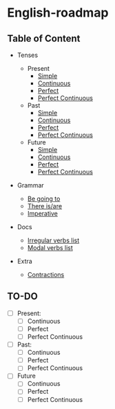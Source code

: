# English-roadmap

## Table of Content

- Tenses
  - Present
    - [Simple](https://test-english.com/grammar-points/a1/present-simple/)
    - [Continuous](https://www.perfect-english-grammar.com/present-continuous-exercise-1.html)
    - [Perfect](https://www.perfect-english-grammar.com/present-perfect.html)
    - [Perfect Continuous](https://www.perfect-english-grammar.com/present-perfect-continuous.html)
  - Past
    - [Simple](paragraphs/beginner/Tenses/past-simple.md)
    - [Continuous](https://www.perfect-english-grammar.com/past-continuous.html)
    - [Perfect](https://www.perfect-english-grammar.com/past-perfect.html)
    - [Perfect Continuous](https://www.perfect-english-grammar.com/past-perfect-continuous.html)
  - Future
    - [Simple](https://www.perfect-english-grammar.com/simple-future.html)
    - [Continuous](https://www.perfect-english-grammar.com/future-continuous.html)
    - [Perfect](https://www.perfect-english-grammar.com/past-perfect.html)
    - [Perfect Continuous](https://www.perfect-english-grammar.com/future-perfect-continuous.html)
- Grammar
  - [Be going to]()
  - [There is/are]()
  - [Imperative]()
- Docs
  - [Irregular verbs list](https://www.perfect-english-grammar.com/irregular-verbs-exercises.html)
  - [Modal verbs list](https://www.perfect-english-grammar.com/modal-verbs.html)

- Extra
  - [Contractions](https://www.sjsu.edu/writingcenter/docs/handouts/Contractions.pdf) 

## TO-DO

- [ ] Present:
  - [ ] Continuous
  - [ ] Perfect
  - [ ] Perfect Continuous
- [ ] Past:
  - [ ] Continuous
  - [ ] Perfect
  - [ ] Perfect Continuous
- [ ] Future
  - [ ] Continuous
  - [ ] Perfect
  - [ ] Perfect Continuous
